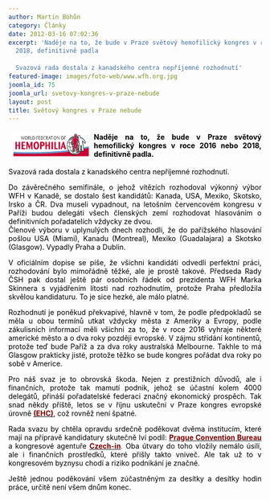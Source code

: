 ```yaml
---
author: Martin Bohůn
category: Články
date: 2012-03-16 07:02:36
excerpt: 'Naděje na to, že bude v Praze světový hemofilický kongres v roce 2016 nebo
  2018, definitivně padla

  Svazová rada dostala z kanadského centra nepříjemné rozhodnutí'
featured-image: images/foto-web/www.wfh.org.jpg
joomla_id: 75
joomla_url: svetovy-kongres-v-praze-nebude
layout: post
title: Světový kongres v Praze nebude
---
```


<h4 style="text-align: justify;"><img src="images/foto-web/www.wfh.org.jpg" border="0" alt="Logo wfh" title="logo wfh" width="150" height="47" style="margin-left: 10px; margin-right: 10px; float: left;" /><span style="color: #000000;">Naděje na to, že bude v Praze světový hemofilický kongres v roce 2016 nebo 2018, definitivně padla.</span></h4>
<p style="text-align: justify;"><span style="color: #000000;">Svazová rada dostala z kanadského centra nepříjemné rozhodnutí.</span></p>

<p style="text-align: justify;"><span style="color: #000000;">Do závěrečného semifinále, o jehož vítězích rozhodoval výkonný výbor WFH v Kanadě, se dostalo šest kandidátů: Kanada, USA, Mexiko, Skotsko, Irsko a ČR. Dva museli vypadnout, na letošním červencovém kongresu v Paříži budou delegáti všech členských zemí rozhodovat hlasováním o definitivních pořadatelích vždycky ze dvou.</span><br /><span style="color: #000000;">Členové výboru v uplynulých dnech rozhodli, že do pařížského hlasování pošlou USA (Miami), Kanadu (Montreal), Mexiko (Guadalajara) a Skotsko (Glasgow). Vypadly Praha a Dublin.</span></p>
<p style="text-align: justify;"><span style="color: #000000;">V oficiálním dopise se píše, že všichni kandidáti odvedli perfektní práci, rozhodování bylo mimořádně těžké, ale je prostě takové. Předseda Rady ČSH pak dostal ještě pár osobních řádek od prezidenta WFH Marka Skinnera s vyjádřením lítosti nad rozhodnutím, protože Praha předložila skvělou kandidaturu. To je sice hezké, ale málo platné.</span></p>
<p style="text-align: justify;"><span style="color: #000000;">Rozhodnutí je poněkud překvapivé, hlavně v tom, že podle předpokladů se měla u obou termínů utkat vždycky města z Ameriky a Evropy, podle zákulisních informací měli všichni za to, že v roce 2016 vyhraje některé americké město a o dva roky později evropské. V zájmu střídání kontinentů, protože teď bude Paříž a za dva roky australská Melbourne. Takhle to má Glasgow prakticky jisté, protože těžko se bude kongres pořádat dva roky po sobě v Americe.</span></p>
<p style="text-align: justify;"><span style="color: #000000;">Pro náš svaz je to obrovská škoda. Nejen z prestižních důvodů, ale i finančních, protože tak mamutí podnik, jehož se účastní kolem 4000 delegátů, přináší pořadatelské federaci značný ekonomický prospěch. Tak snad někdy příště, letos se v říjnu uskuteční v Praze kongres evropské úrovně <strong></strong></span><span style="color: #000000;"><span style="color: #800000;"><strong><a href="http://www.ehc2012.eu/" target="_blank" title="EHC 2012"><span style="color: #800000;">(EHC)</span></a></strong></span>,</span><span style="color: #000000;"> což rovněž není špatné.</span></p>
<p style="text-align: justify;"><span style="color: #000000;">Rada svazu by chtěla opravdu srdečně poděkovat dvěma institucím, které mají na přípravě kandidatury skutečně lví podíl: <span style="color: #800000;"><strong><a href="http://www.pragueconvention.cz/" target="_blank" title="Prague Convention Bureau"><span style="color: #800000;">Prague Convention Bureau</span></a></strong></span> a kongresové agentuře <span style="color: #800000;"><strong><a href="http://www.czech-in.cz/en" target="_blank" title="Czech-in"><span style="color: #800000;">Czech-in</span></a></strong>.</span> Oba útvary do toho vložily nemálo úsilí, ale i finančních prostředků, které přišly takto vniveč. Ale tak už to v kongresovém byznysu chodí a riziko podnikání je značné.</span></p>
<p style="text-align: justify;"><span style="color: #000000;">Ještě jednou poděkování všem zúčastněným za desítky a desítky hodin práce, určitě není všem dnům konec.</span></p>